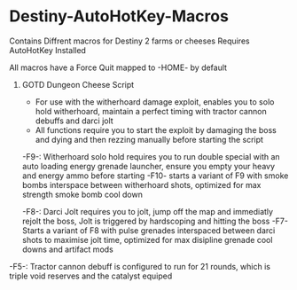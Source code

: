 # Destiny-AutoHotKey-Macros

Contains Diffrent macros for Destiny 2 farms or cheeses
Requires AutoHotKey Installed

All macros have a Force Quit mapped to -HOME- by default

1) GOTD Dungeon Cheese Script
   - For use with the witherhoard damage exploit, enables you to solo hold witherhoard, maintain a perfect timing with tractor cannon debuffs and darci jolt
   - All functions require you to start the exploit by damaging the boss and dying and then rezzing manually before starting the script
   
   -F9-: Witherhoard solo hold requires you to run double special with an auto loading energy grenade launcher, ensure you empty your heavy and energy ammo before starting
       -F10- starts a variant of F9 with smoke bombs interspace between witherhoard shots, optimized for max strength smoke bomb cool down
   
   -F8-: Darci Jolt requires you to jolt, jump off the map and immediatly rejolt the boss, Jolt is triggered by hardscoping and hitting the boss
      -F7- Starts a variant of F8 with pulse grenades interspaced between darci shots to maximise jolt time, optimized for max disipline grenade cool downs and artifact mods
   
  -F5-: Tractor cannon debuff is configured to run for 21 rounds, which is triple void reserves and the catalyst equiped
